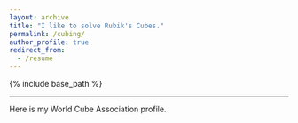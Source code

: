 ```yaml
---
layout: archive
title: "I like to solve Rubik's Cubes."
permalink: /cubing/
author_profile: true
redirect_from:
  - /resume
---
```


{% include base_path %}

***

Here is my World Cube Association profile.

